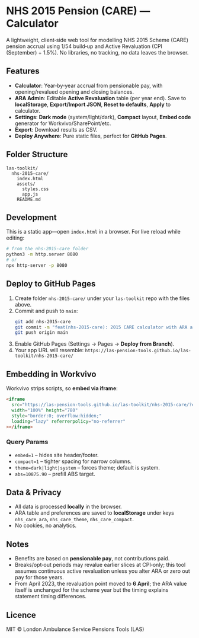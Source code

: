 # NHS 2015 Pension (CARE) — Calculator

A lightweight, client‑side web tool for modelling NHS 2015 Scheme (CARE) pension accrual using 1/54 build‑up and Active Revaluation (CPI (September) + 1.5%). No libraries, no tracking, no data leaves the browser.

## Features
- **Calculator**: Year‑by‑year accrual from pensionable pay, with opening/revalued opening and closing balances.
- **ARA Admin**: Editable **Active Revaluation** table (per year end). Save to **localStorage**, **Export/Import JSON**, **Reset to defaults**, **Apply** to calculator.
- **Settings**: **Dark mode** (system/light/dark), **Compact** layout, **Embed code** generator for Workvivo/SharePoint/etc.
- **Export**: Download results as CSV.
- **Deploy Anywhere**: Pure static files, perfect for **GitHub Pages**.

## Folder Structure
```
las-toolkit/
  nhs-2015-care/
    index.html
    assets/
      styles.css
      app.js
    README.md
```

## Development
This is a static app—open `index.html` in a browser. For live reload while editing:

```bash
# from the nhs-2015-care folder
python3 -m http.server 8080
# or
npx http-server -p 8080
```

## Deploy to GitHub Pages
1. Create folder `nhs-2015-care/` under your `las-toolkit` repo with the files above.
2. Commit and push to `main`:
   ```bash
   git add nhs-2015-care
   git commit -m "feat(nhs-2015-care): 2015 CARE calculator with ARA admin, dark mode, compact embed"
   git push origin main
   ```
3. Enable GitHub Pages (Settings → Pages → **Deploy from Branch**).
4. Your app URL will resemble:
   `https://las-pension-tools.github.io/las-toolkit/nhs-2015-care/`

## Embedding in Workvivo
Workvivo strips scripts, so **embed via iframe**:

```html
<iframe
  src="https://las-pension-tools.github.io/las-toolkit/nhs-2015-care/?embed=1&compact=1&theme=dark&abs=10875.90"
  width="100%" height="780"
  style="border:0; overflow:hidden;"
  loading="lazy" referrerpolicy="no-referrer"
></iframe>
```

### Query Params
- `embed=1` – hides site header/footer.
- `compact=1` – tighter spacing for narrow columns.
- `theme=dark|light|system` – forces theme; default is system.
- `abs=10875.90` – prefill ABS target.

## Data & Privacy
- All data is processed **locally** in the browser.
- ARA table and preferences are saved to **localStorage** under keys `nhs_care_ara`, `nhs_care_theme`, `nhs_care_compact`.
- No cookies, no analytics.

## Notes
- Benefits are based on **pensionable pay**, not contributions paid.
- Breaks/opt‑out periods may revalue earlier slices at CPI‑only; this tool assumes continuous active revaluation unless you alter ARA or zero out pay for those years.
- From April 2023, the revaluation point moved to **6 April**; the ARA value itself is unchanged for the scheme year but the timing explains statement timing differences.

## Licence
MIT © London Ambulance Service Pensions Tools (LAS)
